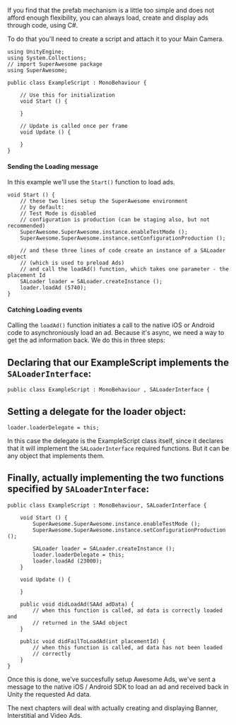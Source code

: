 If you find that the prefab mechanism is a little too simple and does not afford enough flexibility, you can always load, create and display ads through code, using C#.

To do that you'll need to create a script and attach it to your Main Camera.

```
using UnityEngine;
using System.Collections;
// import SuperAwesome package
using SuperAwesome;

public class ExampleScript : MonoBehaviour {

	// Use this for initialization
	void Start () {
	
	}
	
	// Update is called once per frame
	void Update () {
	
	}
}

```

#### Sending the Loading message

In this example we'll use the `Start()` function to load ads.

```
void Start () {
	// these two lines setup the SuperAwesome environment
	// by default:
	// Test Mode is disabled
	// configuration is production (can be staging also, but not recommended) 
	SuperAwesome.SuperAwesome.instance.enableTestMode ();
	SuperAwesome.SuperAwesome.instance.setConfigurationProduction ();

	// and these three lines of code create an instance of a SALoader object
	// (which is used to preload Ads)
	// and call the loadAd() function, which takes one parameter - the placement Id
	SALoader loader = SALoader.createInstance ();
	loader.loadAd (5740);
}

```

#### Catching Loading events

Calling the `loadAd()` function initiates a call to the native iOS or Android code to asynchroniously load an ad.
Because it's async, we need a way to get the ad information back. We do this in three steps:

Declaring that our ExampleScript implements the `SALoaderInterface`:
-------------------------

```
public class ExampleScript : MonoBehaviour , SALoaderInterface {

```

Setting a delegate for the loader object:
-------------------------

```
loader.loaderDelegate = this;

```

In this case the delegate is the ExampleScript class itself, since it declares that it will implement the `SALoaderInterface` required functions. But it can be any object that implements them.

Finally, actually implementing the two functions specified by `SALoaderInterface`:
-------------------------

```
public class ExampleScript : MonoBehaviour, SALoaderInterface {

	void Start () {
		SuperAwesome.SuperAwesome.instance.enableTestMode ();
		SuperAwesome.SuperAwesome.instance.setConfigurationProduction ();

		SALoader loader = SALoader.createInstance ();
		loader.loaderDelegate = this;
		loader.loadAd (23000);
	}
	
	void Update () {
	
	}

	public void didLoadAd(SAAd adData) {
		// when this function is called, ad data is correctly loaded and
		// returned in the SAAd object
	}
	
	public void didFailToLoadAd(int placementId) {
		// when this function is called, ad data has not been loaded
		// correctly
	}
}

```

Once this is done, we've succesfully setup Awesome Ads, we've sent a message to the native iOS / Android SDK to load an ad and received back in Unity the requested Ad data.

The next chapters will deal with actually creating and displaying Banner, Interstitial and Video Ads.  
